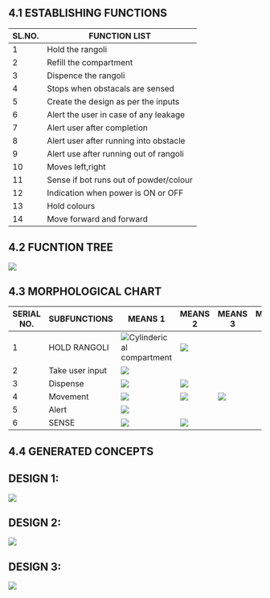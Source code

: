 
## 4.1 ESTABLISHING FUNCTIONS
|SL.NO.|FUNCTION LIST|
|------|-------------|
|1|Hold the rangoli|
|2|Refill the compartment|
|3|Dispence the rangoli|
|4|Stops when obstacals are sensed|
|5|Create the design as per the inputs|
|6|Alert the user in case of any leakage|
|7|Alert user after completion|
|8|Alert user after running into obstacle|
|9|Alert use after running out of rangoli|
|10|Moves left,right|
|11|Sense if bot runs out of powder/colour|
|12|Indication when power is ON or OFF|
|13|Hold colours|
|14|Move forward and forward|


## 4.2 FUCNTION TREE
![](https://i.postimg.cc/9XkFh9bT/Server-Network-Diagram.jpg)




## 4.3 MORPHOLOGICAL CHART

|SERIAL NO.|SUBFUNCTIONS|MEANS 1|MEANS 2|MEANS 3|MEANS 4|
|----------|------------|-------|-------|-------|-------|
|1|HOLD RANGOLI|![Cylinderical compartment](https://5.imimg.com/data5/LB/IA/MY-6752420/cylindrical-paper-box-500x500.jpg)|![](https://upload.wikimedia.org/wikipedia/commons/1/11/Kitchen_Funnel.jpg)|
|2|Take user input|![](https://res.cloudinary.com/rsc/image/upload/b_rgb:FFFFFF,c_pad,dpr_1.0,f_auto,q_auto,w_700/c_pad,w_700/F7154084-01)|
|3|Dispense|![](https://i.postimg.cc/Bn8t8wzq/Whats-App-Google-Chrome-18-01-2022-14-01-41-2.png)|![](https://i.postimg.cc/CKnZtLpT/20220118-141717.jpg)|
|4|Movement|![](https://a.pololu-files.com/picture/0J10420.1200.jpg?7d4fee822b6040bdb8796d56ef8122b0)|![](https://3.imimg.com/data3/HW/MB/MY-389349/timing-belt-pulley-with-taper-lock-bush-250x250.jpg)|![](https://i.postimg.cc/Hk0RtTR3/Whats-App-Google-Chrome-18-01-2022-14-01-41-3.png)|
|5|Alert|![](https://5.imimg.com/data5/SX/WA/MY-944410/buzzers-mini-250x250.jpg)|
|6|SENSE|![](https://www.keyence.com/Images/type_keyvisual_fd-q_1958405.png)|![](https://5.imimg.com/data5/QH/MZ/FF/SELLER-43948449/ir-infrared-obstacle-avoidance-sensor-module-for-arduino-500x500.jpg)







## 4.4 GENERATED CONCEPTS


## DESIGN 1:
![](https://i.postimg.cc/WzRdjm82/Whats-App-Image-2022-01-18-at-1-39-40-PM.jpg)



## DESIGN 2:
![](https://i.postimg.cc/fyKDFYgq/Whats-App-Image-2022-01-15-at-11-15-01-PM.jpg)

## DESIGN 3:
![](https://i.postimg.cc/5yZqhFYv/20220118-131050.jpg)

